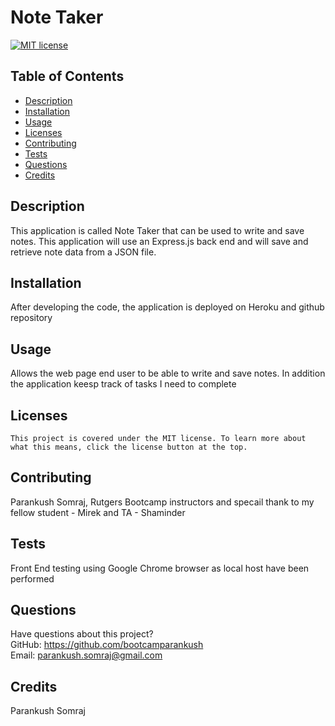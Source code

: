 # Note Taker

  [![MIT license](https://img.shields.io/badge/License-MIT-blue.svg)](https://lbesson.mit-license.org/)

  ## Table of Contents
  * [Description](#description)
  * [Installation](#installation)
  * [Usage](#usage)
  * [Licenses](#licenses)
  * [Contributing](#contributing)
  * [Tests](#tests)
  * [Questions](#questions)
  * [Credits](#credits)

  ## Description
  This application is called Note Taker that can be used to write and save notes. This application will use an Express.js back end and will save and retrieve note data from a JSON file.

  ## Installation
  After developing the code, the application is deployed on Heroku and github repository

  ## Usage
  Allows the web page end user to be able to write and save notes. In addition the application keesp track of tasks I need to complete

  ## Licenses
    This project is covered under the MIT license. To learn more about what this means, click the license button at the top.

  ## Contributing
  Parankush Somraj, Rutgers Bootcamp instructors and specail thank to my fellow student - Mirek and TA - Shaminder

  ## Tests
  Front End testing using Google Chrome browser as local host have been performed

  ## Questions
  Have questions about this project?  
  GitHub: https://github.com/bootcamparankush  
  Email: parankush.somraj@gmail.com

  ## Credits
  Parankush Somraj
